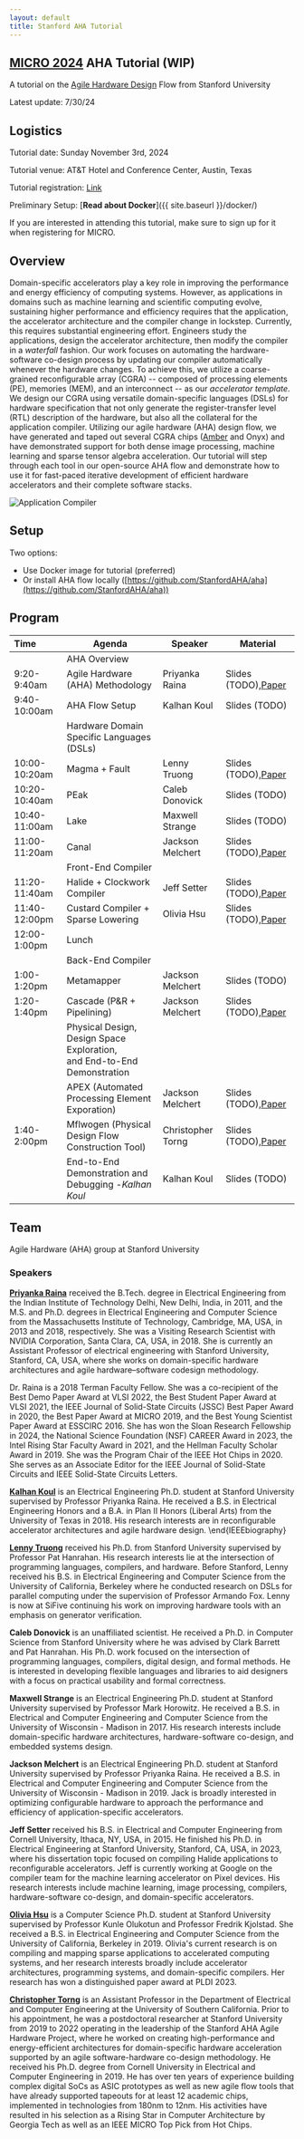 ```yaml
---
layout: default
title: Stanford AHA Tutorial
---
```

## [MICRO 2024](https://microarch.org/micro57/index.php) AHA Tutorial (WIP)

A tutorial on the [Agile Hardware Design](https://aha.stanford.edu/) Flow from Stanford University

Latest update: 7/30/24

## Logistics

Tutorial date: Sunday November 3rd, 2024

Tutorial venue: AT&T Hotel and Conference Center, Austin, Texas

Tutorial registration: [Link](https://microarch.org/micro57/attend/register.php)

Preliminary Setup: [**Read about Docker**]({{ site.baseurl }}/docker/)

If you are interested in attending this tutorial, make sure to sign up for it when registering for MICRO.

## Overview

Domain-specific accelerators play a key role in improving the performance and energy efficiency of computing systems. However, as applications in domains such as machine learning and scientific computing evolve, sustaining higher performance and efficiency requires that the application, the accelerator architecture and the compiler change in lockstep. Currently, this requires substantial engineering effort. Engineers study the applications, design the accelerator architecture, then modify the compiler in a *waterfall* fashion. Our work focuses on automating the hardware-software co-design process by updating our compiler automatically whenever the hardware changes. To achieve this, we utilize a coarse-grained reconfigurable array (CGRA) -- composed of processing elements (PE), memories (MEM), and an interconnect -- as our *accelerator template*. We design our CGRA using versatile domain-specific languages (DSLs) for hardware specification that not only generate the register-transfer level (RTL) description of the hardware, but also all the collateral for the application compiler. Utilizing our agile hardware (AHA)  design flow, we have generated and taped out several CGRA chips ([Amber](https://ieeexplore.ieee.org/document/10258121) and Onyx) and have demonstrated support for both dense image processing, machine learning and sparse tensor algebra acceleration. Our tutorial will step through each tool in our open-source AHA flow and demonstrate how to use it for fast-paced iterative development of efficient hardware accelerators and their complete software stacks.

![Application Compiler](https://raw.githubusercontent.com/StanfordAHA/aha_tutorial/main/assets/images/application_compiler1.jpg)

## Setup

Two options:

* Use Docker image for tutorial (preferred)
* Or install AHA flow locally ([https://github.com/StanfordAHA/aha](https://github.com/StanfordAHA/aha))

## Program


| Time          | Agenda                                                                       | Speaker           | Material                                                                      |
| :-------------- | ------------------------------------------------------------------------------ | ------------------- | ------------------------------------------------------------------------------- |
|               | AHA Overview                                                                 |                   |                                                                               |
| 9:20-9:40am   | Agile Hardware (AHA) Methodology                                             | Priyanka Raina    | Slides (TODO),[Paper](https://dl.acm.org/doi/10.1145/3534933)                 |
| 9:40-10:00am  | AHA Flow Setup                                                               | Kalhan Koul       | Slides (TODO)                                                                 |
|               | Hardware Domain Specific Languages (DSLs)                                    |                   |                                                                               |
| 10:00-10:20am | Magma + Fault                                                                | Lenny Truong      | Slides (TODO),[Paper](https://dl.acm.org/doi/10.1007/978-3-030-53288-8_19)    |
| 10:20-10:40am | PEak                                                                         | Caleb Donovick    | Slides (TODO)                                                                 |
| 10:40-11:00am | Lake                                                                         | Maxwell Strange   | Slides (TODO)                                                                 |
| 11:00-11:20am | Canal                                                                        | Jackson Melchert  | Slides (TODO),[Paper](https://ieeexplore.ieee.org/document/10105430)          |
|               | Front-End Compiler                                                           |                   |                                                                               |
| 11:20-11:40am | Halide + Clockwork Compiler                                                  | Jeff Setter       | Slides (TODO),[Paper](https://dl.acm.org/doi/10.1145/3572908)                 |
| 11:40-12:00pm | Custard Compiler + Sparse Lowering                                           | Olivia Hsu        | Slides (TODO),[Paper](https://dl.acm.org/doi/10.1145/3582016.3582051)         |
| 12:00-1:00pm  | Lunch                                                                        |                   |                                                                               |
|               | Back-End Compiler                                                            |                   |                                                                               |
| 1:00-1:20pm   | Metamapper                                                                   | Jackson Melchert  | Slides (TODO)                                                                 |
| 1:20-1:40pm   | Cascade (P&R + Pipelining)                                                   | Jackson Melchert  | Slides (TODO),[Paper](https://ieeexplore.ieee.org/abstract/document/10504565) |
|               | Physical Design, Design Space Exploration,<br />and End-to-End Demonstration |                   |                                                                               |
|               | APEX (Automated Processing Element Exporation)                               | Jackson Melchert  | Slides (TODO),[Paper](https://dl.acm.org/doi/abs/10.1145/3582016.3582070)     |
| 1:40-2:00pm   | Mflwogen (Physical Design Flow Construction Tool)                            | Christopher Torng | Slides (TODO),[Paper](https://dl.acm.org/doi/10.1145/3489517.3530633)         |
|               | End-to-End Demonstration and Debugging -*Kalhan Koul*                        | Kalhan Koul       | Slides (TODO)                                                                 |

## Team

Agile Hardware (AHA) group at Stanford University

### Speakers

**[Priyanka Raina](https://priyanka-raina.github.io)** received the B.Tech. degree in Electrical Engineering from the Indian Institute of Technology Delhi, New Delhi, India, in 2011, and the M.S. and Ph.D. degrees in Electrical Engineering and Computer Science from the Massachusetts Institute of Technology, Cambridge, MA, USA, in 2013 and 2018, respectively. She was a Visiting Research Scientist with NVIDIA Corporation, Santa Clara, CA, USA, in 2018. She is currently an Assistant Professor of electrical engineering with Stanford University, Stanford, CA, USA, where she works on domain-specific hardware architectures and agile hardware–software codesign methodology.

Dr. Raina is a 2018 Terman Faculty Fellow. She was a co-recipient of the Best Demo Paper Award at VLSI 2022, the Best Student Paper Award at VLSI 2021, the IEEE Journal of Solid-State Circuits (JSSC) Best Paper Award in 2020, the Best Paper Award at MICRO 2019, and the Best Young Scientist Paper Award at ESSCIRC 2016. She has won the Sloan Research Fellowship in 2024, the National Science Foundation (NSF) CAREER Award in 2023, the Intel Rising Star Faculty Award in 2021, and the Hellman Faculty Scholar Award in 2019. She was the Program Chair of the IEEE Hot Chips in 2020. She serves as an Associate Editor for the IEEE Journal of Solid-State Circuits and IEEE Solid-State Circuits Letters.

**[Kalhan Koul](https://www.linkedin.com/in/kalhan-koul/)** is an Electrical Engineering Ph.D. student at Stanford University supervised by Professor Priyanka Raina. He received a B.S. in Electrical Engineering Honors and a B.A. in Plan II Honors (Liberal Arts) from the University of Texas in 2018. His research interests are in reconfigurable accelerator architectures and agile hardware design.
\end{IEEEbiography}

**[Lenny Truong](https://truong.io/)** received his Ph.D. from Stanford University supervised by Professor Pat Hanrahan.
His research interests lie at the intersection of programming languages, compilers, and hardware.
Before Stanford, Lenny received his B.S. in Electrical Engineering and Computer Science from the University of California, Berkeley where he conducted research on DSLs for parallel computing under the supervision of Professor Armando Fox. Lenny is now at SiFive continuing his work on improving hardware tools with an emphasis on generator verification.

**Caleb Donovick** is an unaffiliated scientist.  He received a Ph.D. in Computer Science from Stanford University where he was advised by Clark Barrett and Pat Hanrahan.  His Ph.D. work focused on the intersection of programming languages, compilers, digital design, and formal methods. He is interested in developing flexible languages and libraries to aid designers with a focus on practical usability and formal correctness.

**Maxwell Strange** is an Electrical Engineering Ph.D. student at Stanford University supervised by Professor Mark Horowitz. He received a B.S. in Electrical and Computer Engineering and Computer Science from the University of Wisconsin - Madison in 2017. His research interests include domain-specific hardware architectures, hardware-software co-design, and embedded systems design.

**Jackson Melchert** is an Electrical Engineering Ph.D. student at Stanford University supervised by Professor Priyanka Raina. He received a B.S. in Electrical and Computer Engineering and Computer Science from the University of Wisconsin - Madison in 2019. Jack is broadly interested in optimizing configurable hardware to approach the performance and efficiency of application-specific accelerators.

**Jeff Setter** received his B.S. in Electrical and Computer Engineering from Cornell University, Ithaca, NY, USA, in 2015. He finished his Ph.D. in Electrical Engineering at Stanford University, Stanford, CA, USA, in 2023, where his dissertation topic focused on compiling Halide applications to reconfigurable accelerators. Jeff is currently working at Google on the compiler team for the machine learning accelerator on Pixel devices. His research interests include machine learning, image processing, compilers, hardware-software co-design, and domain-specific accelerators.

**[Olivia Hsu](https://weiya711.github.io/)** is a Computer Science Ph.D. student at Stanford University supervised by Professor Kunle Olukotun and Professor Fredrik Kjolstad. She received a B.S. in Electrical Engineering and Computer Science from the University of California, Berkeley in 2019. Olivia's current research is on compiling and mapping sparse applications to accelerated computing systems, and her research interests broadly include accelerator architectures, programming systems, and domain-specific compilers. Her research has won a distinguished paper award at PLDI 2023.

**[Christopher Torng](https://ctorng.com/)** is an Assistant Professor in the Department of Electrical and Computer Engineering at the University of Southern California. Prior to his appointment, he was a postdoctoral researcher at Stanford University from 2019 to 2022 operating in the leadership of the Stanford AHA Agile Hardware Project, where he worked on creating high-performance and energy-efficient architectures for domain-specific hardware acceleration supported by an agile software-hardware co-design methodology. He received his Ph.D. degree from Cornell University in Electrical and Computer Engineering in 2019. He has over ten years of experience building complex digital SoCs as ASIC prototypes as well as new agile flow tools that have already supported tapeouts for at least 12 academic chips, implemented in technologies from 180nm to 12nm. His activities have resulted in his selection as a Rising Star in Computer Architecture by Georgia Tech as well as an IEEE MICRO Top Pick from Hot Chips.
